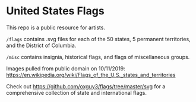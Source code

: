 # United States Flags
This repo is a public resource for artists.

`/flags` contains .svg files for each of the 50 states, 5 permanent territories, and the District of Columbia.

`/misc` contains insignia, historical flags, and flags of miscellaneous groups.

Images pulled from public domain on 10/11/2019: https://en.wikipedia.org/wiki/Flags_of_the_U.S._states_and_territories

Check out https://github.com/oxguy3/flags/tree/master/svg for a comprehensive collection of state and international flags.

